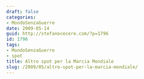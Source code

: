 ```yaml
---
draft: false
categories:
- MondoSenzaGuerre
date: 2009-05-14
guid: http://stefanocecere.com/?p=1796
id: 1796
tags:
- MondoSenzaGuerre
- spot
title: Altro spot per la Marcia Mondiale
slug: /2009/05/altro-spot-per-la-marcia-mondiale/
---
```


